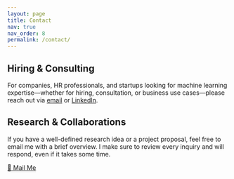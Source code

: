 ```yaml
---
layout: page
title: Contact
nav: true
nav_order: 8
permalink: /contact/
---
```


## Hiring & Consulting

For companies, HR professionals, and startups looking for machine learning expertise—whether for hiring, consultation, or business use cases—please reach out via [email](mailto:hrishikesh.hsk@gmail.com) or [LinkedIn](https://www.linkedin.com/in/hrishikesh-singh/).

## Research & Collaborations

If you have a well-defined research idea or a project proposal, feel free to email me with a brief overview. I make sure to review every inquiry and will respond, even if it takes some time.

[📩 Mail Me](mailto:hrishikesh.hsk@gmail.com)

